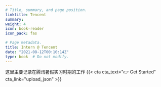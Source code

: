 ```yaml
---
# Title, summary, and page position.
linktitle: Tencent
summary: 
weight: 4
icon: book-reader
icon_pack: fas

# Page metadata.
title: Intern @ Tencent
date: "2021-08-12T00:10:14Z"
type: book  # Do not modify.
---
```


这里主要记录在腾讯暑假实习时期的工作
{{< cta cta_text="👉 Get Started" cta_link="upload_json" >}}